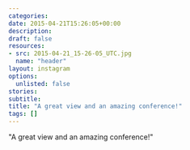 ```yaml
---
categories:
date: 2015-04-21T15:26:05+00:00
description:
draft: false
resources:
- src: 2015-04-21_15-26-05_UTC.jpg
  name: "header"
layout: instagram
options:
  unlisted: false
stories:
subtitle:
title: "A great view and an amazing conference!"
tags: []
---
```


"A great view and an amazing conference!"
